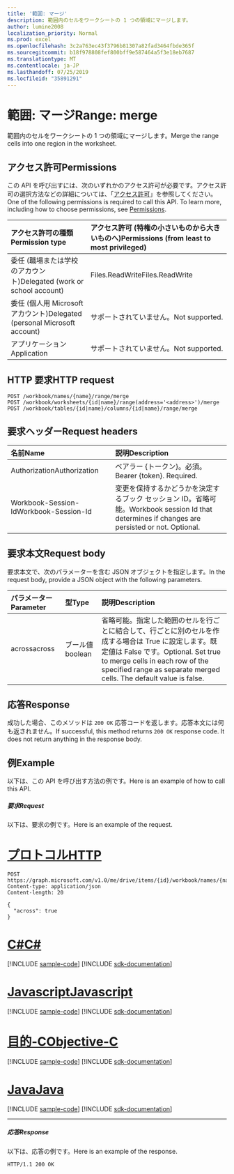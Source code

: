 ```yaml
---
title: '範囲: マージ'
description: 範囲内のセルをワークシートの 1 つの領域にマージします。
author: lumine2008
localization_priority: Normal
ms.prod: excel
ms.openlocfilehash: 3c2a763ec43f3796b81307a82fad3464fbde365f
ms.sourcegitcommit: b18f978808fef800bff9e587464a5f3e18eb7687
ms.translationtype: MT
ms.contentlocale: ja-JP
ms.lasthandoff: 07/25/2019
ms.locfileid: "35891291"
---
```

# <a name="range-merge"></a><span data-ttu-id="1757d-103">範囲: マージ</span><span class="sxs-lookup"><span data-stu-id="1757d-103">Range: merge</span></span>

<span data-ttu-id="1757d-104">範囲内のセルをワークシートの 1 つの領域にマージします。</span><span class="sxs-lookup"><span data-stu-id="1757d-104">Merge the range cells into one region in the worksheet.</span></span>
## <a name="permissions"></a><span data-ttu-id="1757d-105">アクセス許可</span><span class="sxs-lookup"><span data-stu-id="1757d-105">Permissions</span></span>
<span data-ttu-id="1757d-p101">この API を呼び出すには、次のいずれかのアクセス許可が必要です。アクセス許可の選択方法などの詳細については、「[アクセス許可](/graph/permissions-reference)」を参照してください。</span><span class="sxs-lookup"><span data-stu-id="1757d-p101">One of the following permissions is required to call this API. To learn more, including how to choose permissions, see [Permissions](/graph/permissions-reference).</span></span>

|<span data-ttu-id="1757d-108">アクセス許可の種類</span><span class="sxs-lookup"><span data-stu-id="1757d-108">Permission type</span></span>      | <span data-ttu-id="1757d-109">アクセス許可 (特権の小さいものから大きいものへ)</span><span class="sxs-lookup"><span data-stu-id="1757d-109">Permissions (from least to most privileged)</span></span>              |
|:--------------------|:---------------------------------------------------------|
|<span data-ttu-id="1757d-110">委任 (職場または学校のアカウント)</span><span class="sxs-lookup"><span data-stu-id="1757d-110">Delegated (work or school account)</span></span> | <span data-ttu-id="1757d-111">Files.ReadWrite</span><span class="sxs-lookup"><span data-stu-id="1757d-111">Files.ReadWrite</span></span>    |
|<span data-ttu-id="1757d-112">委任 (個人用 Microsoft アカウント)</span><span class="sxs-lookup"><span data-stu-id="1757d-112">Delegated (personal Microsoft account)</span></span> | <span data-ttu-id="1757d-113">サポートされていません。</span><span class="sxs-lookup"><span data-stu-id="1757d-113">Not supported.</span></span>    |
|<span data-ttu-id="1757d-114">アプリケーション</span><span class="sxs-lookup"><span data-stu-id="1757d-114">Application</span></span> | <span data-ttu-id="1757d-115">サポートされていません。</span><span class="sxs-lookup"><span data-stu-id="1757d-115">Not supported.</span></span> |

## <a name="http-request"></a><span data-ttu-id="1757d-116">HTTP 要求</span><span class="sxs-lookup"><span data-stu-id="1757d-116">HTTP request</span></span>
<!-- { "blockType": "ignored" } -->
```http
POST /workbook/names/{name}/range/merge
POST /workbook/worksheets/{id|name}/range(address='<address>')/merge
POST /workbook/tables/{id|name}/columns/{id|name}/range/merge

```
## <a name="request-headers"></a><span data-ttu-id="1757d-117">要求ヘッダー</span><span class="sxs-lookup"><span data-stu-id="1757d-117">Request headers</span></span>
| <span data-ttu-id="1757d-118">名前</span><span class="sxs-lookup"><span data-stu-id="1757d-118">Name</span></span>       | <span data-ttu-id="1757d-119">説明</span><span class="sxs-lookup"><span data-stu-id="1757d-119">Description</span></span>|
|:---------------|:----------|
| <span data-ttu-id="1757d-120">Authorization</span><span class="sxs-lookup"><span data-stu-id="1757d-120">Authorization</span></span>  | <span data-ttu-id="1757d-p102">ベアラー {トークン}。必須。</span><span class="sxs-lookup"><span data-stu-id="1757d-p102">Bearer {token}. Required.</span></span> |
| <span data-ttu-id="1757d-123">Workbook-Session-Id</span><span class="sxs-lookup"><span data-stu-id="1757d-123">Workbook-Session-Id</span></span>  | <span data-ttu-id="1757d-p103">変更を保持するかどうかを決定するブック セッション ID。省略可能。</span><span class="sxs-lookup"><span data-stu-id="1757d-p103">Workbook session Id that determines if changes are persisted or not. Optional.</span></span>|

## <a name="request-body"></a><span data-ttu-id="1757d-126">要求本文</span><span class="sxs-lookup"><span data-stu-id="1757d-126">Request body</span></span>
<span data-ttu-id="1757d-127">要求本文で、次のパラメーターを含む JSON オブジェクトを指定します。</span><span class="sxs-lookup"><span data-stu-id="1757d-127">In the request body, provide a JSON object with the following parameters.</span></span>

| <span data-ttu-id="1757d-128">パラメーター</span><span class="sxs-lookup"><span data-stu-id="1757d-128">Parameter</span></span>    | <span data-ttu-id="1757d-129">型</span><span class="sxs-lookup"><span data-stu-id="1757d-129">Type</span></span>   |<span data-ttu-id="1757d-130">説明</span><span class="sxs-lookup"><span data-stu-id="1757d-130">Description</span></span>|
|:---------------|:--------|:----------|
|<span data-ttu-id="1757d-131">across</span><span class="sxs-lookup"><span data-stu-id="1757d-131">across</span></span>|<span data-ttu-id="1757d-132">ブール値</span><span class="sxs-lookup"><span data-stu-id="1757d-132">boolean</span></span>|<span data-ttu-id="1757d-p104">省略可能。指定した範囲のセルを行ごとに結合して、行ごとに別のセルを作成する場合は True に設定します。既定値は False です。</span><span class="sxs-lookup"><span data-stu-id="1757d-p104">Optional. Set true to merge cells in each row of the specified range as separate merged cells. The default value is false.</span></span>|

## <a name="response"></a><span data-ttu-id="1757d-136">応答</span><span class="sxs-lookup"><span data-stu-id="1757d-136">Response</span></span>

<span data-ttu-id="1757d-p105">成功した場合、このメソッドは `200 OK` 応答コードを返します。応答本文には何も返されません。</span><span class="sxs-lookup"><span data-stu-id="1757d-p105">If successful, this method returns `200 OK` response code. It does not return anything in the response body.</span></span>

## <a name="example"></a><span data-ttu-id="1757d-139">例</span><span class="sxs-lookup"><span data-stu-id="1757d-139">Example</span></span>
<span data-ttu-id="1757d-140">以下は、この API を呼び出す方法の例です。</span><span class="sxs-lookup"><span data-stu-id="1757d-140">Here is an example of how to call this API.</span></span>
##### <a name="request"></a><span data-ttu-id="1757d-141">要求</span><span class="sxs-lookup"><span data-stu-id="1757d-141">Request</span></span>
<span data-ttu-id="1757d-142">以下は、要求の例です。</span><span class="sxs-lookup"><span data-stu-id="1757d-142">Here is an example of the request.</span></span>

# <a name="httptabhttp"></a>[<span data-ttu-id="1757d-143">プロトコル</span><span class="sxs-lookup"><span data-stu-id="1757d-143">HTTP</span></span>](#tab/http)
<!-- {
  "blockType": "request",
  "name": "range_merge"
}-->
```http
POST https://graph.microsoft.com/v1.0/me/drive/items/{id}/workbook/names/{name}/range/merge
Content-type: application/json
Content-length: 20

{
  "across": true
}
```
# <a name="ctabcsharp"></a>[<span data-ttu-id="1757d-144">C#</span><span class="sxs-lookup"><span data-stu-id="1757d-144">C#</span></span>](#tab/csharp)
[!INCLUDE [sample-code](../includes/snippets/csharp/range-merge-csharp-snippets.md)]
[!INCLUDE [sdk-documentation](../includes/snippets/snippets-sdk-documentation-link.md)]

# <a name="javascripttabjavascript"></a>[<span data-ttu-id="1757d-145">Javascript</span><span class="sxs-lookup"><span data-stu-id="1757d-145">Javascript</span></span>](#tab/javascript)
[!INCLUDE [sample-code](../includes/snippets/javascript/range-merge-javascript-snippets.md)]
[!INCLUDE [sdk-documentation](../includes/snippets/snippets-sdk-documentation-link.md)]

# <a name="objective-ctabobjc"></a>[<span data-ttu-id="1757d-146">目的-C</span><span class="sxs-lookup"><span data-stu-id="1757d-146">Objective-C</span></span>](#tab/objc)
[!INCLUDE [sample-code](../includes/snippets/objc/range-merge-objc-snippets.md)]
[!INCLUDE [sdk-documentation](../includes/snippets/snippets-sdk-documentation-link.md)]

# <a name="javatabjava"></a>[<span data-ttu-id="1757d-147">Java</span><span class="sxs-lookup"><span data-stu-id="1757d-147">Java</span></span>](#tab/java)
[!INCLUDE [sample-code](../includes/snippets/java/range-merge-java-snippets.md)]
[!INCLUDE [sdk-documentation](../includes/snippets/snippets-sdk-documentation-link.md)]

---


##### <a name="response"></a><span data-ttu-id="1757d-148">応答</span><span class="sxs-lookup"><span data-stu-id="1757d-148">Response</span></span>
<span data-ttu-id="1757d-149">以下は、応答の例です。</span><span class="sxs-lookup"><span data-stu-id="1757d-149">Here is an example of the response.</span></span> 
<!-- {
  "blockType": "response"
} -->
```http
HTTP/1.1 200 OK
```

<!-- uuid: 8fcb5dbc-d5aa-4681-8e31-b001d5168d79
2015-10-25 14:57:30 UTC -->
<!-- {
  "type": "#page.annotation",
  "description": "Range: merge",
  "keywords": "",
  "section": "documentation",
  "tocPath": "",
  "suppressions": [
  ]
}-->
